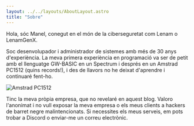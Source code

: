 ```yaml
---
layout: ../../layouts/AboutLayout.astro
title: "Sobre"
---
```


Hola, sóc Manel, conegut en el món de la ciberseguretat com Lenam o LenamGenX.

Soc desenvolupador i administrador de sistemes amb més de 30 anys d'experiència. La meva primera experiència en programació va ser de petit amb el llenguatge GW-BASIC en un Spectrum i després en un Amstrad PC1512 (quins records!), i des de llavors no he deixat d'aprendre i continuaré fent-ho.

<div>
  <img src="/assets/pc1512.png" class="sm:w-1/2 mx-auto" alt="Amstrad PC1512">
</div>

Tinc la meva pròpia empresa, que no revelaré en aquest blog. Valoro l'anonimat i no vull exposar la meva empresa o els meus clients a hackers de barret negre malintencionats. Si necessites els meus serveis, em pots trobar a Discord o enviar-me un correu electrònic.

